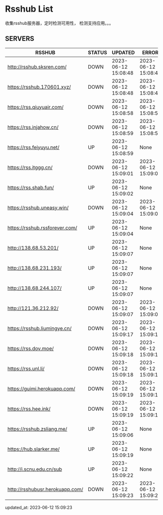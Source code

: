 # Rsshub List

收集rsshub服务器，定时检测可用性， 检测支持应用。。。


## SERVERS

|  RSSHUB   | STATUS  | UPDATED  | ERROR  | TWITTER |  
|  ----  | ----  | ----  | ----  | ---- |  
| http://rsshub.sksren.com/ | DOWN | 2023-06-12 15:08:48 | 2023-06-12 15:08:48 |  
| https://rsshub.170601.xyz/ | DOWN | 2023-06-12 15:08:48 | 2023-06-12 15:08:48 |  
| https://rss.qiuyuair.com/ | DOWN | 2023-06-12 15:08:58 | 2023-06-12 15:08:58 |  
| https://rss.injahow.cn/ | DOWN | 2023-06-12 15:08:59 | 2023-06-12 15:08:59 |  
| https://rss.feiyuyu.net/ | UP | 2023-06-12 15:08:59 | None |OK|  
| https://rss.itggg.cn/ | DOWN | 2023-06-12 15:09:01 | 2023-06-12 15:09:01 |  
| https://rss.shab.fun/ | UP | 2023-06-12 15:09:02 | None |OK|  
| https://rsshub.uneasy.win/ | DOWN | 2023-06-12 15:09:04 | 2023-06-12 15:09:04 |  
| https://rsshub.rssforever.com/ | UP | 2023-06-12 15:09:04 | None |OK|  
| http://138.68.53.201/ | UP | 2023-06-12 15:09:07 | None ||  
| http://138.68.231.193/ | UP | 2023-06-12 15:09:07 | None ||  
| http://138.68.244.107/ | UP | 2023-06-12 15:09:07 | None ||  
| http://121.36.212.92/ | DOWN | 2023-06-12 15:09:07 | 2023-06-12 15:09:07 |  
| https://rsshub.liumingye.cn/ | DOWN | 2023-06-12 15:09:17 | 2023-06-12 15:09:17 |  
| https://rss.dov.moe/ | DOWN | 2023-06-12 15:09:18 | 2023-06-12 15:09:18 |  
| https://rss.unl.li/ | DOWN | 2023-06-12 15:09:18 | 2023-06-12 15:09:18 |  
| https://guimi.herokuapp.com/ | DOWN | 2023-06-12 15:09:19 | 2023-06-12 15:09:19 |  
| https://rss.hee.ink/ | DOWN | 2023-06-12 15:09:19 | 2023-06-12 15:09:19 |  
| https://rsshub.zsliang.me/ | UP | 2023-06-12 15:09:06 | None |OK|  
| https://hub.slarker.me/ | UP | 2023-06-12 15:09:19 | None |OK|  
| http://i.scnu.edu.cn/sub | UP | 2023-06-12 15:09:22 | None ||  
| http://rsshubusr.herokuapp.com/ | DOWN | 2023-06-12 15:09:23 | 2023-06-12 15:09:23 |  
  

updated_at: 2023-06-12 15:09:23  
